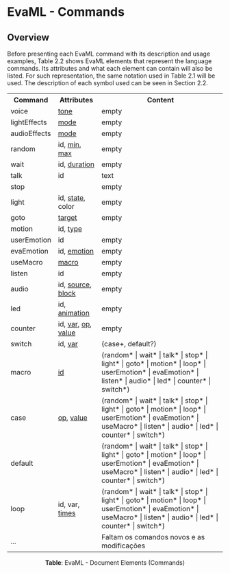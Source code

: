 # EvaML - Commands

## Overview

Before presenting each EvaML command with its description and usage examples, Table 2.2 shows EvaML elements that represent the language commands. Its attributes and what each element can contain will also be listed. For such representation, the same notation used in Table 2.1 will be used. The description of each symbol
used can be seen in Section 2.2.

<table class="commands">
  <tr>
    <th><b>Command</b></th>
    <th><b>Attributes</b></th>
    <th><b>Content</b></th>
  </tr>
  <tr>
    <td>voice</td>
    <td><u>tone</u></td>   
    <td>empty</td>
  </tr>
  <tr>
    <td>lightEffects</td>
    <td><u>mode</u></td>
    <td>empty</td>
  </tr>
  <tr>
    <td>audioEffects</td>
    <td><u>mode</u></td>
    <td>empty</td>
  </tr>
  <tr>
    <td>random</td>
    <td>id, <u>min</u>, <u>max</u></td>   
    <td>empty</td>
  </tr>
  <tr>
    <td>wait</td>
    <td>id, <u>duration<u></td>   
    <td>empty</td>
  </tr>
  <tr>
    <td>talk</td>
    <td>id</td>   
    <td>text</td>
  </tr>
  <tr>
    <td>stop</td>
    <td></td>   
    <td>empty</td>
  </tr>
  <tr>
    <td>light</td>
    <td>id, <u>state</u>, color</td>   
    <td>empty</td>
  </tr>
  <tr>
    <td>goto</td>
    <td><u>target</u></td>   
    <td>empty</td>
  </tr>
  <tr>
    <td>motion</td>
    <td>id, <u>type</u></td>   
    <td></td>
  </tr>
  <tr>
    <td>userEmotion</td>
    <td>id</td>   
    <td>empty</td>
  </tr>
  <tr>
    <td>evaEmotion</td>
    <td>id, <u>emotion</u></td>   
    <td>empty</td>
  </tr>
  <tr>
    <td>useMacro</td>
    <td><u>macro</u></td>   
    <td>empty</td>
  </tr>
  <tr>
    <td>listen</td>
    <td>id</td>   
    <td>empty</td>
  </tr>
  <tr>
    <td>audio</td>
    <td>id, <u>source</u>, <u>block</u></td>   
    <td>empty</td>
  </tr>
  <tr>
    <td>led</td>
    <td>id, <u>animation</u></td>   
    <td>empty</td>
  </tr>
  <tr>
    <td>counter</td>
    <td>id, <u>var</u>, <u>op</u>, <u>value</u></td>   
    <td>empty</td>
  </tr>
  <tr>
    <td>switch</td>
    <td>id, <u>var<u></td>   
    <td>(case+, default?)</td>
  </tr>
  <tr>
    <td>macro</td>
    <td><u>id</u></td>   
    <td>(random* | wait* | talk* | stop* | light* | goto* | motion* | loop* | userEmotion* | evaEmotion* | listen* | audio* | led* | counter* | switch*)</td>
  </tr>
  <tr>
    <td>case</td>
    <td><u>op</u>, <u>value</u></td>   
    <td>(random* | wait* | talk* | stop* | light* | goto* | motion* | loop* | userEmotion* | evaEmotion* | useMacro* | listen* | audio* | led* | counter* | switch*)</td>
  </tr>
  <tr>
    <td>default</td>
    <td></td>   
    <td>(random* | wait* | talk* | stop* | light* | goto* | motion* | loop* | userEmotion* | evaEmotion* | useMacro* | listen* | audio* | led* | counter* | switch*)</td>
  </tr>
  <tr>
    <td>loop</td>
    <td>id, var, <u>times</u></td>   
    <td>(random* | wait* | talk* | stop* | light* | goto* | motion* | loop* | userEmotion* | evaEmotion* | useMacro* | listen* | audio* | led* | counter* | switch*)</td>
  </tr>
  <tr>
    <td>...</td>
    <td></td>   
    <td>Faltam os comandos novos e as modificações</td>
  </tr>
</table>
<p style="text-align: center;"><b>Table</b>: EvaML - Document Elements (Commands)</p>